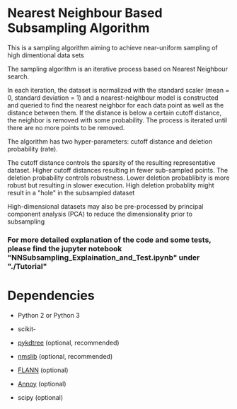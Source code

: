 # Nearest Neighbour Based Subsampling Algorithm

This is a sampling algorithm aiming to achieve near-uniform sampling of high dimentional data sets

The sampling algorithm is an iterative process based on Nearest Neighbour search. 

In each iteration, the dataset is normalized with the standard scaler (mean = 0, standard deviation = 1) and a nearest-neighbour model is constructed and queried to find the nearest neighbor for each data point as well as the distance between them. If the distance is below a certain cutoff distance, the neighbor is removed with some probability. The process is iterated until there are no more points to be removed. 

The algorithm has two hyper-parameters: cutoff distance and deletion probability (rate). 

The cutoff distance controls the sparsity of the resulting representative dataset. Higher cutoff distances resulting in fewer sub-sampled points.
The deletion probability controls robustness. Lower deletion probablibity is more robust but resulting in slower execution. High deletion probablity might result in a "hole" in the subsampled dataset

High-dimensional datasets may also be pre-processed by principal component analysis (PCA) to reduce the dimensionality prior to subsampling


### For more detailed explanation of the code and some tests, please find the jupyter notebook "NNSubsampling_Explaination_and_Test.ipynb" under "./Tutorial"


# Dependencies

* Python 2 or Python 3

* scikit-

* [pykdtree](https://github.com/storpipfugl/pykdtree) (optional, recommended)

* [nmslib](https://github.com/nmslib/nmslib/tree/master/python_bindings) (optional, recommended)

* [FLANN](http://www.cs.ubc.ca/research/flann/) (optional)

* [Annoy](https://github.com/spotify/annoy) (optional)

* scipy (optional)
